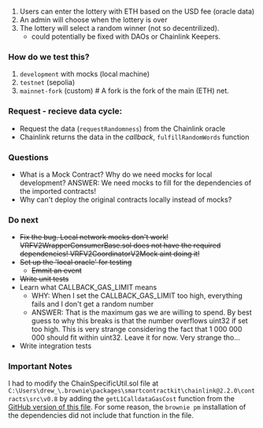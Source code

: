 1. Users can enter the lottery with ETH based on the USD fee (oracle data)
2. An admin will choose when the lottery is over
3. The lottery will select a random winner (not so decentrilized). 
    - could potentially be fixed with DAOs or Chainlink Keepers.

### How do we test this?
1. `development` with mocks (local machine)
2. `testnet` (sepolia)
3. `mainnet-fork` (custom) # A fork is the fork of the main (ETH) net.


### Request - recieve data cycle:
- Request the data (`requestRandomness`) from the Chainlink oracle
- Chainlink returns the data in the *callback*, `fulfillRandomWords` function

### Questions
- What is a Mock Contract? Why do we need mocks for local development?
    ANSWER: We need mocks to fill for the dependencies of the imported contracts!
- Why can't deploy the original contracts locally instead of mocks? 

### Do next
- <s>Fix the bug. Local network mocks don't work! 
    VRFV2WrapperConsumerBase.sol does not have the required dependencies!
    VRFV2CoordinatorV2Mock aint doing it!</s>
- <s>Set up the 'local oracle' for testing
    - Emmit an event </s>
- <s>Write unit tests</s>
- Learn what CALLBACK_GAS_LIMIT means
    - WHY: When I set the CALLBACK_GAS_LIMIT too high, everything fails and I don't get a random number
    - ANSWER: That is the maximum gas we are willing to spend.
    By best guess to why this breaks is that the number overflows uint32 if set too high.
    This is very strange considering the fact that 1 000 000 000 should fit within uint32. Leave it for now. Very strange tho...
- Write integration tests

### Important Notes
I had to modify the ChainSpecificUtil.sol file at `C:\Users\drew_\.brownie\packages\smartcontractkit\chainlink@2.2.0\contracts\src\v0.8` by adding the `getL1CalldataGasCost` function from the [GitHub version of this file](https://github.com/smartcontractkit/chainlink/blob/develop/contracts/src/v0.8/ChainSpecificUtil.sol). For some reason, the `brownie pm` installation of the dependencies did not include that function in the file.
